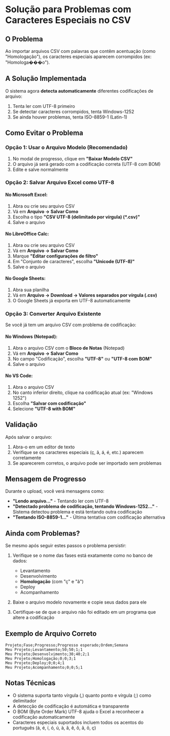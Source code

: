 # Solução para Problemas com Caracteres Especiais no CSV

## O Problema

Ao importar arquivos CSV com palavras que contêm acentuação (como "Homologação"), os caracteres especiais aparecem corrompidos (ex: "Homologa���o").

## A Solução Implementada

O sistema agora **detecta automaticamente** diferentes codificações de arquivo:

1. Tenta ler com UTF-8 primeiro
2. Se detectar caracteres corrompidos, tenta Windows-1252
3. Se ainda houver problemas, tenta ISO-8859-1 (Latin-1)

## Como Evitar o Problema

### Opção 1: Usar o Arquivo Modelo (Recomendado)

1. No modal de progresso, clique em **"Baixar Modelo CSV"**
2. O arquivo já será gerado com a codificação correta (UTF-8 com BOM)
3. Edite e salve normalmente

### Opção 2: Salvar Arquivo Excel como UTF-8

#### No Microsoft Excel:

1. Abra ou crie seu arquivo CSV
2. Vá em **Arquivo → Salvar Como**
3. Escolha o tipo **"CSV UTF-8 (delimitado por vírgula) (*.csv)"**
4. Salve o arquivo

#### No LibreOffice Calc:

1. Abra ou crie seu arquivo CSV
2. Vá em **Arquivo → Salvar Como**
3. Marque **"Editar configurações de filtro"**
4. Em "Conjunto de caracteres", escolha **"Unicode (UTF-8)"**
5. Salve o arquivo

#### No Google Sheets:

1. Abra sua planilha
2. Vá em **Arquivo → Download → Valores separados por vírgula (.csv)**
3. O Google Sheets já exporta em UTF-8 automaticamente

### Opção 3: Converter Arquivo Existente

Se você já tem um arquivo CSV com problema de codificação:

#### No Windows (Notepad):

1. Abra o arquivo CSV com o **Bloco de Notas** (Notepad)
2. Vá em **Arquivo → Salvar Como**
3. No campo "Codificação", escolha **"UTF-8"** ou **"UTF-8 com BOM"**
4. Salve o arquivo

#### No VS Code:

1. Abra o arquivo CSV
2. No canto inferior direito, clique na codificação atual (ex: "Windows 1252")
3. Escolha **"Salvar com codificação"**
4. Selecione **"UTF-8 with BOM"**

## Validação

Após salvar o arquivo:

1. Abra-o em um editor de texto
2. Verifique se os caracteres especiais (ç, ã, á, é, etc.) aparecem corretamente
3. Se aparecerem corretos, o arquivo pode ser importado sem problemas

## Mensagem de Progresso

Durante o upload, você verá mensagens como:

- **"Lendo arquivo..."** - Tentando ler com UTF-8
- **"Detectado problema de codificação, tentando Windows-1252..."** - Sistema detectou problema e está tentando outra codificação
- **"Tentando ISO-8859-1..."** - Última tentativa com codificação alternativa

## Ainda com Problemas?

Se mesmo após seguir estes passos o problema persistir:

1. Verifique se o nome das fases está exatamente como no banco de dados:
   - Levantamento
   - Desenvolvimento
   - **Homologação** (com "ç" e "ã")
   - Deploy
   - Acompanhamento

2. Baixe o arquivo modelo novamente e copie seus dados para ele

3. Certifique-se de que o arquivo não foi editado em um programa que altere a codificação

## Exemplo de Arquivo Correto

```csv
Projeto;Fase;Progresso;Progresso esperado;Ordem;Semana
Meu Projeto;Levantamento;50;50;1;1
Meu Projeto;Desenvolvimento;30;40;2;1
Meu Projeto;Homologação;0;0;3;1
Meu Projeto;Deploy;0;0;4;1
Meu Projeto;Acompanhamento;0;0;5;1
```

## Notas Técnicas

- O sistema suporta tanto vírgula (,) quanto ponto e vírgula (;) como delimitador
- A detecção de codificação é automática e transparente
- O BOM (Byte Order Mark) UTF-8 ajuda o Excel a reconhecer a codificação automaticamente
- Caracteres especiais suportados incluem todos os acentos do português (á, é, í, ó, ú, à, â, ê, ô, ã, õ, ç)

